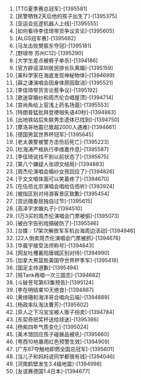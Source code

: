 
1. [TTG夏季赛总冠军]-[1395581]
1. [民警牺牲2天后他的孩子出生了]-[1395375]
1. [亚运会巡逻机器人上线]-[1395555]
1. [如何看待李佳琦带货争议言论]-[1395605]
1. [ALGS冠军赛]-[1395682]
1. [马龙击败樊振东夺冠]-[1395181]
1. [野球帝 苏州C12]-[1395290]
1. [大学生差点被裤子单杀]-[1394186]
1. [官方辟谣深圳居民排长队离婚]-[1395159]
1. [美科学家在海底发现神秘物体]-[1394699]
1. [薛之谦演唱会因身体原因取消]-[1395521]
1. [李佳琦带货言论惹争议]-[1395192]
1. [歌迷穿婚纱和周杰伦合唱屋顶]-[1394714]
1. [宫尚角给上官浅上药名场面]-[1395553]
1. [特朗普猛批拜登哽咽失语40秒]-[1394863]
1. [出地铁站后失联男生遗体已找到]-[1394750]
1. [摩洛哥地震已致超2000人遇难]-[1394661]
1. [德国男篮世界杯冠军]-[1395645]
1. [老太袭警被警方击伤后死亡]-[1395223]
1. [杜海涛严格执行李维嘉作息]-[1395587]
1. [李佳琦说找不到以前状态了]-[1395675]
1. [第八个嫌疑人张颂文结局]-[1394883]
1. [周杰伦演唱会婚纱女孩回应了]-[1394826]
1. [于文文唱体面可以笑着疼了]-[1394670]
1. [在伍佰北京演唱会唱给伍佰听]-[1393924]
1. [被指区别对待游客景区致歉]-[1395454]
1. [宫远徵委屈独自过节]-[1395615]
1. [高泽宇求婚丸子]-[1394510]
1. [1万3买的周杰伦演唱会门票被偷]-[1395073]
1. [被白宇告别戏搞破防了]-[1395586]
1. [台媒：17架次解放军军机台海周边活动]-[1394946]
1. [22人倒卖周杰伦演唱会门票被抓]-[1394676]
1. [华晨宇接受法师称号]-[1394843]
1. [网友吐槽襄阳唐城区别对待]-[1394990]
1. [加拿大男篮胜美国夺世界杯季军]-[1395418]
1. [国足主帅道歉]-[1395494]
1. [陪Tank再唱一次三国恋]-[1394682]
1. [斗破苍穹第63集预告]-[1395124]
1. [李在明结束10天绝食]-[1394887]
1. [黄绮珊和海洋哥合唱向云端]-[1394889]
1. [杨政率队淘汰曹芳]-[1395602]
1. [异人之下冯宝宝被人贩子拐卖]-[1394784]
1. [东契奇把奖杯送给球迷]-[1395366]
1. [杨紫四年气质变化]-[1395024]
1. [美术馆回应孩子碰展品被吼]-[1395660]
1. [粤西10地暴雨红色预警生效]-[1394909]
1. [广东67夺触地即燃全国总冠军]-[1395601]
1. [当儿子和妈妈说同学都很有钱]-[1394046]
1. [河南鹤壁发生3.4级地震]-[1394998]
1. [友谊赛德国1:4日本]-[1394677]
